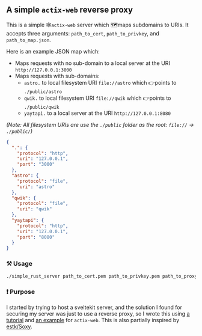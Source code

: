 A simple `actix-web` reverse proxy
-----------

This is a simple 🕸`actix-web` server which 🗺maps subdomains to URIs. It accepts three arguments: `path_to_cert`, `path_to_privkey`, and `path_to_map.json`. 

Here is an example JSON map which:
- Maps requests with no sub-domain to a local server at the URI `http://127.0.0.1:3000`
- Maps requests with sub-domains:
  - `astro.` to local filesystem URI `file://astro` which 👉points to `./public/astro`
  - `qwik.` to local filesystem URI `file://qwik` which 👉points to `./public/qwik`
  - `yaytapi.` to a local server at the URI `http://127.0.0.1:8080`
  
_(Note: All filesystem URIs are use the `./public` folder as the root: `file://` -> `./public/`)_

```json
{
  ".": {
    "protocol": "http",
    "uri": "127.0.0.1",
    "port": "3000"
  },
  "astro": {
    "protocol": "file",
    "uri": "astro"
  },
  "qwik": {
    "protocol": "file",
    "uri": "qwik"
  },
  "yaytapi": {
    "protocol": "http",
    "uri": "127.0.0.1",
    "port": "8080"
  }
}
```

### ⚒ Usage

```bash
./simple_rust_server path_to_cert.pem path_to_privkey.pem path_to_proxy_map.json
```

### ❗ Purpose

I started by trying to host a sveltekit server, and the solution I found for securing my server was just to use a reverse proxy, so I wrote this using [a tutorial](https://prestonfrom.com/how_to_ssl.html) and [an example](https://github.com/actix/examples/blob/master/https-tls/rustls/src/main.rs#L45) for `actix-web`. This is also partially inspired by [estk/Soxy](https://github.com/estk/soxy).
